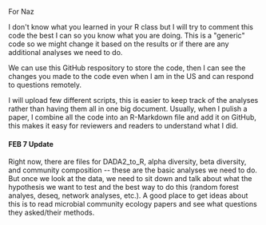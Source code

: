 For Naz

I don't know what you learned in your R class but I will try to comment this code the best I can so you know what you are doing. 
This is a "generic" code so we might change it based on the results or if there are any additional analyses we need to do. 

We can use this GitHub respository to store the code, then I can see the changes you made to the code even when I am in the US and can respond to questions remotely. 

I will upload few different scripts, this is easier to keep track of the analyses rather than having them all in one big document. 
Usually, when I pulish a paper, I combine all the code into an R-Markdown file and add it on GitHub, this makes it easy for reviewers and readers to understand what I did. 


#### FEB 7 Update ####

Right now, there are files for DADA2_to_R, alpha diversity, beta diversity, and community composition -- these are the basic analyses we need to do. But once we look at the data, we need to sit down and talk about what the hypothesis we want to test and the best way to do this (random forest analyes, deseq, network analyses, etc.). A good place to get ideas about this is to read microbial community ecology papers and see what questions they asked/their methods. 
